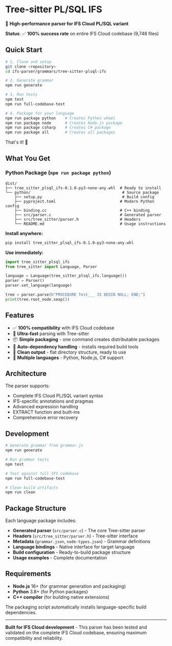 # Tree-sitter PL/SQL IFS

🚀 **High-performance parser for IFS Cloud PL/SQL variant**

**Status**: ✅ **100% success rate** on entire IFS Cloud codebase (9,748 files)

## Quick Start

```bash
# 1. Clone and setup
git clone <repository>
cd ifs-parser/grammars/tree-sitter-plsql-ifs

# 2. Generate grammar
npm run generate

# 3. Run tests
npm test
npm run full-codebase-test

# 4. Package for your language
npm run package python    # Creates Python wheel
npm run package node      # Creates Node.js package
npm run package csharp    # Creates C# package
npm run package all       # Creates all packages
```

That's it! 🎉

## What You Get

### Python Package (`npm run package python`)

```
dist/
├── tree_sitter_plsql_ifs-0.1.0-py3-none-any.whl  # Ready to install
└── python/                                        # Source package
    ├── setup.py                                   # Build config
    ├── pyproject.toml                            # Modern Python config
    ├── binding.cc                                # C++ binding
    ├── src/parser.c                              # Generated parser
    ├── src/tree_sitter/parser.h                  # Headers
    └── README.md                                 # Usage instructions
```

**Install anywhere:**

```bash
pip install tree_sitter_plsql_ifs-0.1.0-py3-none-any.whl
```

**Use immediately:**

```python
import tree_sitter_plsql_ifs
from tree_sitter import Language, Parser

language = Language(tree_sitter_plsql_ifs.language())
parser = Parser()
parser.set_language(language)

tree = parser.parse(b"PROCEDURE Test___ IS BEGIN NULL; END;")
print(tree.root_node.sexp())
```

## Features

- ✅ **100% compatibility** with IFS Cloud codebase
- 🚀 **Ultra-fast** parsing with Tree-sitter
- 📦 **Simple packaging** - one command creates distributable packages
- 🔧 **Auto-dependency handling** - installs required build tools
- 🎯 **Clean output** - flat directory structure, ready to use
- 🔄 **Multiple languages** - Python, Node.js, C# support

## Architecture

The parser supports:

- Complete IFS Cloud PL/SQL variant syntax
- IFS-specific annotations and pragmas
- Advanced expression handling
- EXTRACT function and built-ins
- Comprehensive error recovery

## Development

```bash
# Generate grammar from grammar.js
npm run generate

# Run grammar tests
npm test

# Test against full IFS codebase
npm run full-codebase-test

# Clean build artifacts
npm run clean
```

## Package Structure

Each language package includes:

- **Generated parser** (`src/parser.c`) - The core Tree-sitter parser
- **Headers** (`src/tree_sitter/parser.h`) - Tree-sitter interface
- **Metadata** (`grammar.json`, `node-types.json`) - Grammar definitions
- **Language bindings** - Native interface for target language
- **Build configuration** - Ready-to-build package structure
- **Usage examples** - Complete documentation

## Requirements

- **Node.js** 16+ (for grammar generation and packaging)
- **Python** 3.8+ (for Python packages)
- **C++ compiler** (for building native extensions)

The packaging script automatically installs language-specific build dependencies.

---

**Built for IFS Cloud development** - This parser has been tested and validated on the complete IFS Cloud codebase, ensuring maximum compatibility and reliability.
